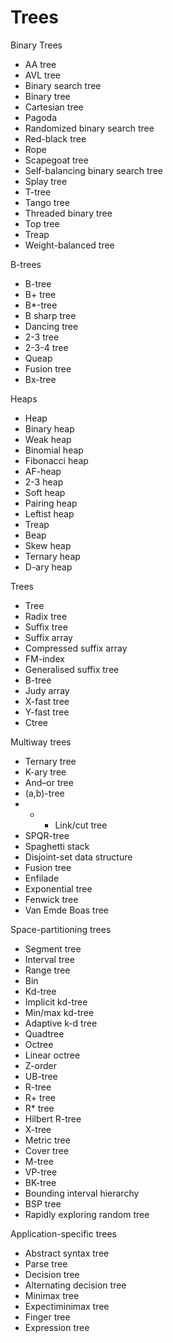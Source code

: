 Trees
=====
Binary Trees
* AA tree
* AVL tree
* Binary search tree
* Binary tree
* Cartesian tree
* Pagoda
* Randomized binary search tree
* Red-black tree
* Rope
* Scapegoat tree
* Self-balancing binary search tree
* Splay tree
* T-tree
* Tango tree
* Threaded binary tree
* Top tree
* Treap
* Weight-balanced tree

B-trees
* B-tree
* B+ tree
* B*-tree
* B sharp tree
* Dancing tree
* 2-3 tree
* 2-3-4 tree
* Queap
* Fusion tree
* Bx-tree

Heaps
* Heap
* Binary heap
* Weak heap
* Binomial heap
* Fibonacci heap
* AF-heap
* 2-3 heap
* Soft heap
* Pairing heap
* Leftist heap
* Treap
* Beap
* Skew heap
* Ternary heap
* D-ary heap

Trees
* Tree
* Radix tree
* Suffix tree
* Suffix array
* Compressed suffix array
* FM-index
* Generalised suffix tree
* B-tree
* Judy array
* X-fast tree
* Y-fast tree
* Ctree

Multiway trees
* Ternary tree
* K-ary tree
* And–or tree
* (a,b)-tree
* * * Link/cut tree
* SPQR-tree
* Spaghetti stack
* Disjoint-set data structure
* Fusion tree
* Enfilade
* Exponential tree
* Fenwick tree
* Van Emde Boas tree

Space-partitioning trees
* Segment tree
* Interval tree
* Range tree
* Bin
* Kd-tree
* Implicit kd-tree
* Min/max kd-tree
* Adaptive k-d tree
* Quadtree
* Octree
* Linear octree
* Z-order
* UB-tree
* R-tree
* R+ tree
* R* tree
* Hilbert R-tree
* X-tree
* Metric tree
* Cover tree
* M-tree
* VP-tree
* BK-tree
* Bounding interval hierarchy
* BSP tree
* Rapidly exploring random tree

Application-specific trees
* Abstract syntax tree
* Parse tree
* Decision tree
* Alternating decision tree
* Minimax tree
* Expectiminimax tree
* Finger tree
* Expression tree
